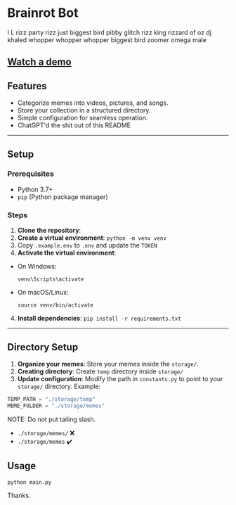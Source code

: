 # Brainrot Bot

I L rizz party rizz just biggest bird pibby glitch rizz king rizzard of oz dj khaled whopper whopper whopper biggest bird zoomer omega male

[Watch a demo](https://youtube.com/shorts/-82lzUF4_3k?feature=share)
---

## Features
- Categorize memes into videos, pictures, and songs.
- Store your collection in a structured directory.
- Simple configuration for seamless operation.
- ChatGPT'd the shit out of this README

---

## Setup

### Prerequisites
- Python 3.7+
- `pip` (Python package manager)

### Steps
1. **Clone the repository**:
2. **Create a virtual environment**: `python -m venv venv`
3. Copy `.example.env` to `.env` and update the `TOKEN`
3. **Activate the virtual environment**:
- On Windows:
  ```
  venv\Scripts\activate
  ```
- On macOS/Linux:
  ```
  source venv/bin/activate
  ```

4. **Install dependencies**: `pip install -r requirements.txt`

---

## Directory Setup

1. **Organize your memes**:
  Store your memes inside the `storage/`. 
2. **Creating directory**: Create `temp` directory inside `storage/`
3. **Update configuration**:
Modify the path in `constants.py` to point to your `storage/` directory. Example:
```python
TEMP_PATH = "./storage/temp"
MEME_FOLDER = "./storage/memes"
```
NOTE: Do not put tailing slash. 
- `./storage/memes/` ❌ 
- `./storage/memes` ✔️ 

## Usage

`python main.py`

Thanks.